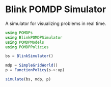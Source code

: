 # Blink POMDP Simulator

A simulator for visualizing problems in real time.

```julia
using POMDPs
using BlinkPOMDPSimulator
using POMDPModels
using POMDPPolicies

bs = BlinkSimulator()

mdp = SimpleGridWorld()
p = FunctionPolicy(s->:up)

simulate(bs, mdp, p)
```
